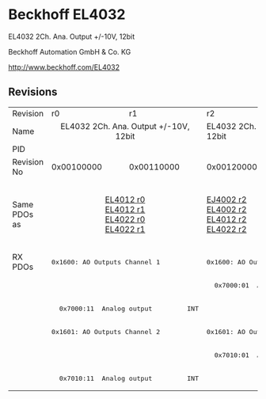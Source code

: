 # Beckhoff EL4032

EL4032 2Ch. Ana. Output +/-10V, 12bit

Beckhoff Automation GmbH & Co. KG

http://www.beckhoff.com/EL4032

## Revisions
<table>
<tr >
<td>Revision</td>
<td>r0</td>
<td>r1</td>
<td>r2</td>
<td>r3</td>
<td>r4</td>
<td>r5</td>
</tr>
<tr >
<td>Name</td>
<td colspan=2 align="center">EL4032 2Ch. Ana. Output +/-10V, 12bit</td>
<td>EL4032 2Ch. Ana. Output -10/+10V, 12bit</td>
<td colspan=3 align="center">EL4032 2Ch. Ana. Output +/-10V, 12bit</td>
</tr>
<tr >
<td>PID</td>
<td colspan=6 align="center">0x0fc03052</td>
</tr>
<tr >
<td>Revision No</td>
<td>0x00100000</td>
<td>0x00110000</td>
<td>0x00120000</td>
<td>0x00130000</td>
<td>0x00140000</td>
<td>0x00150000</td>
</tr>
<tr >
<td>Same PDOs as</td>
<td colspan=2 align="center"><a href="EL4012">EL4012 r0</a><br/><a href="EL4012">EL4012 r1</a><br/><a href="EL4022">EL4022 r0</a><br/><a href="EL4022">EL4022 r1</a></td>
<td><a href="EJ4002">EJ4002 r2</a><br/><a href="EL4002">EL4002 r2</a><br/><a href="EL4012">EL4012 r2</a><br/><a href="EL4022">EL4022 r2</a></td>
<td colspan=2 align="center"><a href="EL4002">EL4002 r3</a><br/><a href="EL4002">EL4002 r4</a><br/><a href="EL4012">EL4012 r3</a><br/><a href="EL4012">EL4012 r4</a><br/><a href="EL4022">EL4022 r3</a><br/><a href="EL4022">EL4022 r4</a><br/><a href="EL4022">EL4022 r5</a></td>
<td><a href="EL4002">EL4002 r5</a><br/><a href="EL4012">EL4012 r5</a><br/><a href="EL4022">EL4022 r6</a></td>
</tr>
<tr class="rxpdo pdosection">
<td rowspan=6 valign=top>RX PDOs</td>
<td colspan=2 align="left"><pre>0x1600: AO Outputs Channel 1</pre></td>
<td><pre>0x1600: AO Output Channel 1</pre></td>
<td colspan=3 align="left"><pre>0x1600: AO Outputs Channel 1</pre></td>
<td></td>
</tr>
<tr class="rxpdo">
<td colspan=2 align="left"></td>
<td><pre>  0x7000:01  Analog output         INT</pre></td>
<td colspan=3 align="left"></td>
</tr>
<tr class="rxpdo">
<td colspan=2 align="left"><pre>  0x7000:11  Analog output         INT</pre></td>
<td></td>
<td colspan=3 align="left"><pre>  0x7000:11  Analog output         INT</pre></td>
</tr>
<tr class="rxpdo pdosection">
<td colspan=2 align="left"><pre>0x1601: AO Outputs Channel 2</pre></td>
<td><pre>0x1601: AO Output Channel 2</pre></td>
<td colspan=3 align="left"><pre>0x1601: AO Outputs Channel 2</pre></td>
</tr>
<tr class="rxpdo">
<td colspan=2 align="left"></td>
<td><pre>  0x7010:01  Analog output         INT</pre></td>
<td colspan=3 align="left"></td>
</tr>
<tr class="rxpdo">
<td colspan=2 align="left"><pre>  0x7010:11  Analog output         INT</pre></td>
<td></td>
<td colspan=3 align="left"><pre>  0x7010:11  Analog output         INT</pre></td>
</tr>
</table>
